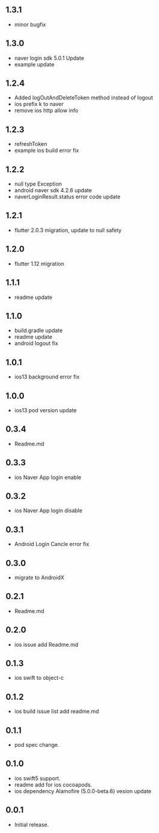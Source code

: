 ## 1.3.1
* minor bugfix

## 1.3.0
* naver login sdk 5.0.1 Update
* example update

## 1.2.4
* Added logOutAndDeleteToken method instead of logout
* ios prefix k to naver
* remove ios http allow info

## 1.2.3
* refreshToken
* example ios build error fix

## 1.2.2

* null type Exception
* android naver sdk 4.2.6 update
* naverLoginResult.status error code update

## 1.2.1

* flutter 2.0.3 migration, update to null safety

## 1.2.0

* flutter 1.12 migration

## 1.1.1

* readme update

## 1.1.0

* build.gradle update
* readme update
* android logout fix

## 1.0.1

* ios13 background error fix

## 1.0.0

* ios13 pod version update

## 0.3.4

* Readme.md

## 0.3.3

* ios Naver App login enable

## 0.3.2

* ios Naver App login disable

## 0.3.1

* Android Login Cancle error fix

## 0.3.0

* migrate to AndroidX

## 0.2.1

* Readme.md

## 0.2.0

* ios issue add Readme.md

## 0.1.3

* ios swift to object-c

## 0.1.2

* ios build issue list add readme.md

## 0.1.1

* pod spec change.

## 0.1.0

* ios swift5 support.
* readme add for ios cocoapods.
* ios dependency Alamofire (5.0.0-beta.6) vesion update

## 0.0.1

* Initial release.